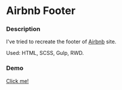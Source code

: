 # Airbnb Footer

### Description

I've tried to recreate the footer of  [Airbnb](https://www.airbnb.pl/) site.

Used: HTML, SCSS, Gulp, RWD.

### Demo

[Click me!](https://fabijanski.github.io/airbnb-footer)
